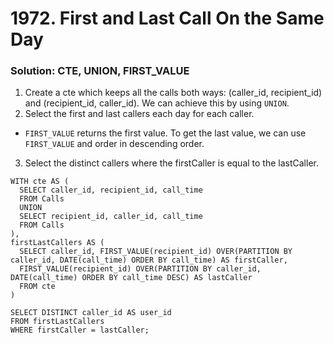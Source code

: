 # 1972. First and Last Call On the Same Day

### Solution: CTE, UNION, FIRST_VALUE
1. Create a cte which keeps all the calls both ways: (caller_id, recipient_id) and (recipient_id, caller_id). We can achieve this by using `UNION`.
2. Select the first and last callers each day for each caller.
  * `FIRST_VALUE` returns the first value. To get the last value, we can use `FIRST_VALUE` and order in descending order.
3. Select the distinct callers where the firstCaller is equal to the lastCaller.

```
WITH cte AS (
  SELECT caller_id, recipient_id, call_time
  FROM Calls
  UNION
  SELECT recipient_id, caller_id, call_time
  FROM Calls
),
firstLastCallers AS (
  SELECT caller_id, FIRST_VALUE(recipient_id) OVER(PARTITION BY caller_id, DATE(call_time) ORDER BY call_time) AS firstCaller, 
  FIRST_VALUE(recipient_id) OVER(PARTITION BY caller_id, DATE(call_time) ORDER BY call_time DESC) AS lastCaller
  FROM cte
)

SELECT DISTINCT caller_id AS user_id
FROM firstLastCallers
WHERE firstCaller = lastCaller;
```